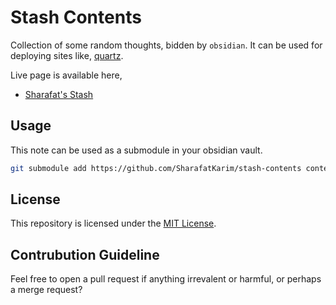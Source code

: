 # Stash Contents

Collection of some random thoughts, bidden by `obsidian`. It can be used for deploying sites like, [quartz](https://quartz.jzhao.xyz/).

Live page is available here,

- [Sharafat's Stash](https://sharafat.is-a.dev/stash/)

## Usage

This note can be used as a submodule in your obsidian vault.

```bash
git submodule add https://github.com/SharafatKarim/stash-contents content
```

## License

This repository is licensed under the [MIT License](LICENSE).

## Contrubution Guideline

Feel free to open a pull request if anything irrevalent or harmful, or perhaps a merge request?

